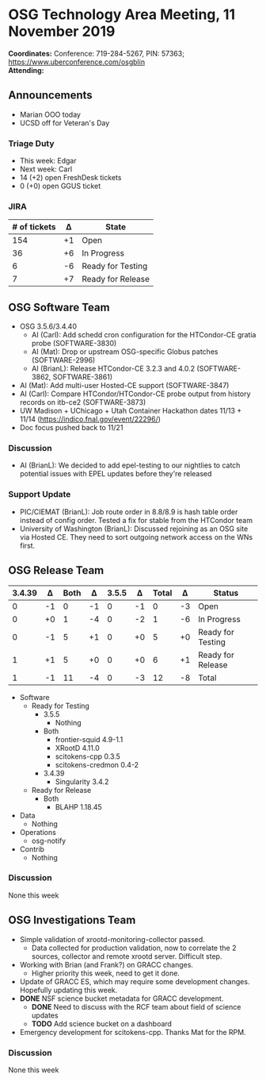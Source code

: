 # OSG Technology Area Meeting, 11 November 2019

**Coordinates:** Conference: 719-284-5267, PIN: 57363; <https://www.uberconference.com/osgblin>  
**Attending:**


## Announcements

-   Marian OOO today
-   UCSD off for Veteran's Day


### Triage Duty

-   This week: Edgar
-   Next week: Carl
-   14 (+2) open FreshDesk tickets
-   0 (+0) open GGUS ticket


### JIRA

| # of tickets | &Delta; | State             |
|------------ |------- |----------------- |
| 154          | +1      | Open              |
| 36           | +6      | In Progress       |
| 6            | -6      | Ready for Testing |
| 7            | +7      | Ready for Release |


## OSG Software Team

-   OSG 3.5.6/3.4.40
    -   AI (Carl): Add schedd cron configuration for the HTCondor-CE gratia probe (SOFTWARE-3830)
    -   AI (Mat): Drop or upstream OSG-specific Globus patches (SOFTWARE-2996)
    -   AI (BrianL): Release HTCondor-CE 3.2.3 and 4.0.2 (SOFTWARE-3862, SOFTWARE-3861)
-   AI (Mat): Add multi-user Hosted-CE support (SOFTWARE-3847)
-   AI (Carl): Compare HTCondor/HTCondor-CE probe output from history records on itb-ce2 (SOFTWARE-3873)
-   UW Madison + UChicago + Utah Container Hackathon dates 11/13 + 11/14 (<https://indico.fnal.gov/event/22296/>)
-   Doc focus pushed back to 11/21


### Discussion

-   AI (BrianL): We decided to add epel-testing to our nightlies to catch potential issues with EPEL updates before they're released


### Support Update

-   PIC/CIEMAT (BrianL): Job route order in 8.8/8.9 is hash table order instead of config order. Tested a fix for stable from the HTCondor team
-   University of Washington (BrianL): Discussed rejoining as an OSG site via Hosted CE. They need to sort outgoing network access on the WNs first.


## OSG Release Team

| 3.4.39 | &Delta; | Both | &Delta; | 3.5.5 | &Delta; | Total | &Delta; | Status            |
| ------ | ------- | ---- | ------- | ----- | ------- | ----- | ------- | ----------------- |
| 0      | -1      | 0    | -1      | 0     | -1      | 0     | -3      | Open              |
| 0      | +0      | 1    | -4      | 0     | -2      | 1     | -6      | In Progress       |
| 0      | -1      | 5    | +1      | 0     | +0      | 5     | +0      | Ready for Testing |
| 1      | +1      | 5    | +0      | 0     | +0      | 6     | +1      | Ready for Release |
| 1      | -1      | 11   | -4      | 0     | -3      | 12    | -8      | Total             |

-   Software  
    -   Ready for Testing  
        -   3.5.5  
            -   Nothing
        -   Both  
            -   frontier-squid 4.9-1.1
            -   XRootD 4.11.0
            -   scitokens-cpp 0.3.5
            -   scitokens-credmon 0.4-2
        -   3.4.39  
            -   Singularity 3.4.2
    -   Ready for Release  
        -   Both  
            -   BLAHP 1.18.45
-   Data  
    -   Nothing
-   Operations  
    -   osg-notify
-   Contrib  
    -   Nothing


### Discussion

None this week


## OSG Investigations Team

-   Simple validation of xrootd-monitoring-collector passed.  
    -   Data collected for production validation, now to correlate the 2 sources, collector and remote xrootd server.  Difficult step.
-   Working with Brian (and Frank?) on GRACC changes.
    -   Higher priority this week, need to get it done.
-   Update of GRACC ES, which may require some development changes.  Hopefully updating this week.
-   **DONE** NSF science bucket metadata for GRACC development.  
    -   **DONE** Need to discuss with the RCF team about field of science updates
    -   **TODO** Add science bucket on a dashboard
-   Emergency development for scitokens-cpp.  Thanks Mat for the RPM.


### Discussion

None this week
